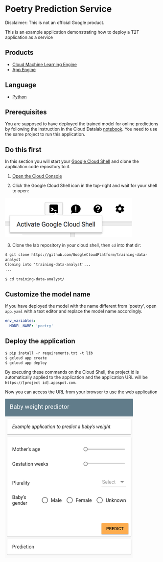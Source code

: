 # Poetry Prediction Service

Disclaimer: This is not an official Google product.

This is an example application demonstrating how to deploy a T2T application as a service

## Products
- [Cloud Machine Learning Engine][1]
- [App Engine][2]

## Language
- [Python][3]

[1]: https://cloud.google.com/ml-engine/
[2]: https://cloud.google.com/appengine/docs
[3]: https://python.org

## Prerequisites
You are supposed to have deployed the trained model for online predictions
 by following the instruction in the Cloud Datalab [notebook][4]. You need to
 use the same project to run this application.

[4]: https://github.com/GoogleCloudPlatform/training-data-analyst/blob/master/courses/machine_learning/deepdive/poetry.ipynb

## Do this first
In this section you will start your [Google Cloud Shell][6] and clone the
 application code repository to it.

1. [Open the Cloud Console][7]

2. Click the Google Cloud Shell icon in the top-right and wait for your shell
 to open:

 ![](docs/img/cloud-shell.png)

3. Clone the lab repository in your cloud shell, then `cd` into that dir:

  ```shell
  $ git clone https://github.com/GoogleCloudPlatform/training-data-analyst
  Cloning into 'training-data-analyst'...
  ...

  $ cd training-data-analyst/
  ```

[6]: https://cloud.google.com/cloud-shell/docs/
[7]: https://console.cloud.google.com/

## Customize the model name

If you have deployed the model with the name different from 'poetry',
 open `app.yaml` with a text editor and replace the model name accordingly.

```yaml
env_variables:
  MODEL_NAME: 'poetry'
```

## Deploy the application

```shell
$ pip install -r requirements.txt -t lib
$ gcloud app create
$ gcloud app deploy
```

By executing these commands on the Cloud Shell, the project id is automatically
 applied to the application and the application URL will be
 `https://[project id].appspot.com`.

Now you can access the URL from your browser to use the web application
 
 ![](docs/img/screenshot.png) 
